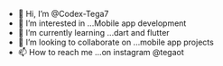 - 👋 Hi, I’m @Codex-Tega7
- 👀 I’m interested in ...Mobile app development
- 🌱 I’m currently learning ...dart and flutter
- 💞️ I’m looking to collaborate on ...mobile app projects
- 📫 How to reach me ...on instagram @tegaot

<!---
Codex-Tega7/Codex-Tega7 is a ✨ special ✨ repository because its `README.md` (this file) appears on your GitHub profile.
You can click the Preview link to take a look at your changes.
--->
